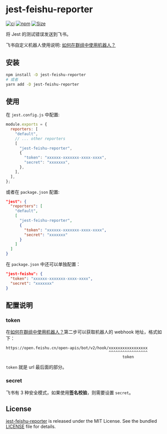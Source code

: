 # jest-feishu-reporter

[![ci](https://github.com/justjavac/jest-feishu-reporter/actions/workflows/ci.yml/badge.svg)](https://github.com/justjavac/jest-feishu-reporter/actions/workflows/ci.yml)
[![npm][npm-badge]][npm-url] [![Size][size-badge]][size]

将 Jest 的测试错误发送到飞书。

飞书自定义机器人使用说明:
[如何在群组中使用机器人？](https://www.feishu.cn/hc/zh-CN/articles/360024984973)

## 安装

```sh
npm install -D jest-feishu-reporter
# 或者
yarn add -D jest-feishu-reporter
```

## 使用

在 `jest.config.js` 中配置:

```js
module.exports = {
  reporters: [
    "default",
    // ... other reporters
    [
      "jest-feishu-reporter",
      {
        "token": "xxxxxx-xxxxxxx-xxxx-xxxx",
        "secret": "xxxxxxx",
      },
    ],
  ],
};
```

或者在 `package.json` 配置:

```json
"jest": {
  "reporters": [
    "default",
    [
      "jest-feishu-reporter",
      {
        "token": "xxxxxx-xxxxxxx-xxxx-xxxx",
        "secret": "xxxxxxx"
      }
    ] 
  ]
}
```

在 `package.json` 中还可以单独配置：

```json
"jest-feishu": {
  "token": "xxxxxx-xxxxxxx-xxxx-xxxx",
  "secret": "xxxxxxx"
}
```

## 配置说明

### token

在[如何在群组中使用机器人？](https://www.feishu.cn/hc/zh-CN/articles/360024984973)第二步可以获取机器人的
webhook 地址，格式如下：

```
​https://open.feishu.cn/open-apis/bot/v2/hook/xxxxxxxxxxxxxxxxx​
                                             ^^^^^^^^^^^^^^^^^
                                                   token
```

`token` 就是 url 最后面的部分。

### secret

飞书有 3 种安全模式，如果使用**签名校验**，则需要设置 `secret`。

## License

[jest-feishu-reporter](https://github.com/justjavac/jest-feishu-reporter) is
released under the MIT License. See the bundled [LICENSE](./LICENSE) file for
details.

[size-badge]: https://img.shields.io/bundlephobia/minzip/jest-feishu-reporter.svg
[size]: https://bundlephobia.com/result?p=jest-feishu-reporter
[npm-badge]: https://img.shields.io/npm/v/jest-feishu-reporter.svg
[npm-url]: https://npmjs.com/package/jest-feishu-reporter
